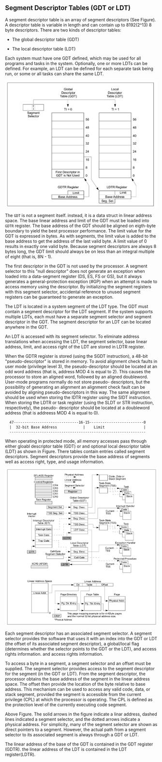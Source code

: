 Segment Descriptor Tables (GDT or LDT)
--------------------------------------

  A segment descriptor table is an array of segment descriptors (See Figure).
  A descriptor table is variable in length and can contain up to 8192(2^13)
  8 byte descriptors. There are two kinds of descriptor tables:

  * The global descriptor table (GDT)

  * The local descriptor table (LDT)

  Each system must have one GDT defined, which may be used for all programs
  and tasks in the system. Optionally, one or more LDTs can be defined.
  For example, an LDT can be defined for each separate task being run, or
  some or all tasks can share the same LDT.

  ![Alt text](https://github.com/EmulateSpace/PictureSet/blob/master/gdt/GDT00.png)

  The `GDT` is not a segment itself. instead, it is a data struct in linear
  address space. The base linear address and limit of the GDT must be loaded
  into `GDTR` register. The base address of the GDT should be aligned on 
  eigth-byte boundary to yield the best processor performance. The limit
  value for the GDT is expressed in bytes. As with segments, the limit
  value is added to the base address to get the address of the last valid
  byte. A limit value of 0 results in exactly one valid byte. Because
  segment descriptors are always 8 bytes long, the GDT limit should always
  be on less than an integral multiple of eight (that is, 8N - 1).

  The first descriptor in the GDT is not used by the processor. A segment
  selector to this "null descriptor" does not generate an exception when
  loaded into a data-segment register (DS, ES, FS or GS), but it always
  generates a general-protection exception (#GP) when an attempt is made
  to access memory using the descriptor. By initializing the segment
  registers with this segment selector, accidental reference to unused 
  segment registers can be guaranteed to generate an exception.

  The LDT is located in a system segment of the LDT type. The GDT must
  contain a segment descriptor for the LDT segment. If the system
  supports multiple LDTs, each must have a separate segment selector and 
  segment descriptor in the GDT. The segment descriptor for an LDT can
  be located anywhere in the GDT.

  An LDT is accessed with its segment selector. To eliminate address
  translations when accessing the LDT, the segment selector, base linear
  address, limit, and access right of the LDT are stored in LDTR register.

  When the GDTR register is stored (using the SGDT instruction), a 48-bit
  "pseudo-descriptor" is stored in memory. To avoid alignment check faults
  in user mode (privilege level 3), the pseudo-descriptor should be
  located at an odd word address (that is, address MOD 4 is equal to 2).
  This causes the processor to store an aligned word, followed by an
  aligned doubleword. User-mode programs normally do not store pseudo-
  descriptors, but the possibility of generating an alignment an
  alignment check fault can be avoided by aligning pseudo-descriptors in
  this way. The same alignment should be used when storing the IDTR
  register using the SIDT instruction. When storing the LDTR or task
  register (using the SLDT or STR instruction, respectively), the pseudo-
  descriptor should be located at a doubleword address (that is addreess
  MOD 4 is equal to 0).

  ```
    47------------------------------16-15-------------------------0
    |  32-bit Base Address            |    Limit                  |
    ---------------------------------------------------------------
  ```

  When operating in protected mode, all memory accesses pass through
  either gloabl descriptor table (GDT) or and optional local 
  descriptor table (LDT) as shown in Figure. There tables contain
  entries called segment descriptors. Segment descriptors provide
  the base address of segments well as access right, type, and usage
  information.

  ![Alt text](https://github.com/EmulateSpace/PictureSet/blob/master/gdt/IA32_system-level_Registers.png)

  Each segment descriptor has an associated segment selector. A segment
  selector provides the software that uses it with an index into the 
  GDT or LDT (the offset of its associated segment descriptor), a
  global/local flag (determines whether the selector points to the
  GDT or the LDT), and access rights information. and access rights 
  information.

  To access a byte in a segment, a segment selector and an offset must
  be supplied. The segment selector provides access to the segment
  descriptor for the segment (in the GDT or LDT). From the segment
  descriptor, the processor obtains the base address of the segment
  in the linear address space. The offset then provide the location
  of the byte relative to base address. This mechanism can be used
  to access any valid code, data, or stack segment, provided the segment
  is accessible from the current privilege (CPL) at which the processor
  is operating. The CPL is defined as the protection level of the 
  currently executing code segment.

  Above Figure. The solid arrows in the figure indicate a linar 
  address, dashed lines indicated a segment selector, and the dotted
  arrows indicate a physical address. For simplicity, many of the 
  segment selector are shown as direct pointers to a segment. However,
  the actual path from a segment selector to its associated segment
  is always through a GDT or LDT.

  The linear address of the base of the GDT is contained in the GDT
  register (GDTR). the linear address of the LDT is contained in the 
  LDT register(LDTR).
